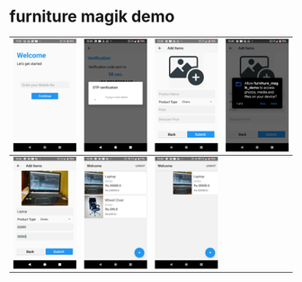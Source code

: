 # furniture magik demo
| ![image](/screens_and_apk/4.png)  | ![image](/screens_and_apk/5.png)  |  ![image](/screens_and_apk/6.png) | ![image](/screens_and_apk/7.png) |
|---|---|---|---|
|  ![image](/screens_and_apk/8.png) | ![image](/screens_and_apk/9.png)  |![image](/screens_and_apk/10.png)   |   
